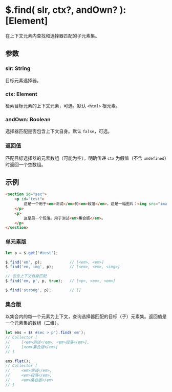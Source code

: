 # $.find( slr, ctx?, andOwn? ): [Element]

在上下文元素内查找和选择器匹配的子元素集。


## 参数

### slr: String

目标元素选择器。


### ctx: Element

检索目标元素的上下文元素，可选。默认 `<html>` 根元素。


### andOwn: Boolean

选择器匹配是否包含上下文自身。默认 `false`，可选。


### 返回值

匹配目标选择器的元素数组（可能为空）。明确传递 `ctx` 为假值（不含 `undefined`）时返回一个空数组。


## 示例

```html
<section id="sec">
    <p id="test">
        这是一个用于<em>测试</em>的<em>段落</em>，这是一幅图片：<img src="images/sample.png" />
    </p>
    <p>
        这是另一个段落。用于测试<em>集合版</em>。
    </p>
</section>
```


### 单元素版

```js
let p = $.get('#test');

$.find('em', p);            // [<em>, <em>]
$.find('em, img', p);       // [<em>, <em>, <img>]

// 包含上下文自身匹配
$.find('em, p', p, true);   // [<p>, <em>, <em>]

$.find('strong', p);        // []
```


### 集合版

以集合内的每一个元素为上下文，查询选择器匹配的目标（子）元素集。返回值是一个元素集的数组（二维）。

```js
let ems = $('#sec > p').find('em');
// Collector [
//     [<em>测试</em>, <em>段落</em>],
//     [<em>集合版</em>]
// ]

ems.flat();
// Collector [
//     <em>测试</em>,
//     <em>段落</em>,
//     <em>集合版</em>
// ]
```
